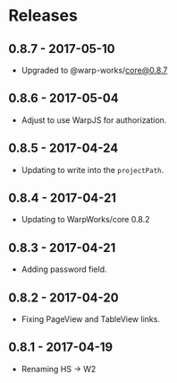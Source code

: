 # Releases

## 0.8.7 - 2017-05-10

- Upgraded to @warp-works/core@0.8.7

## 0.8.6 - 2017-05-04

- Adjust to use WarpJS for authorization.

## 0.8.5 - 2017-04-24

- Updating to write into the `projectPath`.

## 0.8.4 - 2017-04-21

- Updating to WarpWorks/core 0.8.2

## 0.8.3 - 2017-04-21

- Adding password field.

## 0.8.2 - 2017-04-20

- Fixing PageView and TableView links.

## 0.8.1 - 2017-04-19

- Renaming HS -> W2
